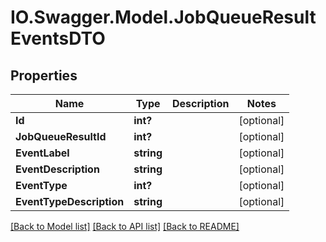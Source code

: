 # IO.Swagger.Model.JobQueueResultEventsDTO
## Properties

Name | Type | Description | Notes
------------ | ------------- | ------------- | -------------
**Id** | **int?** |  | [optional] 
**JobQueueResultId** | **int?** |  | [optional] 
**EventLabel** | **string** |  | [optional] 
**EventDescription** | **string** |  | [optional] 
**EventType** | **int?** |  | [optional] 
**EventTypeDescription** | **string** |  | [optional] 

[[Back to Model list]](../README.md#documentation-for-models) [[Back to API list]](../README.md#documentation-for-api-endpoints) [[Back to README]](../README.md)

